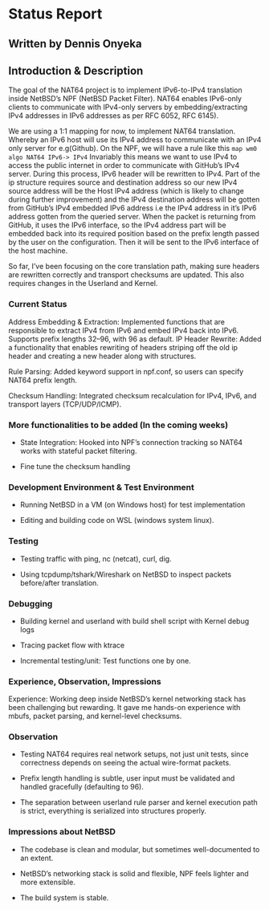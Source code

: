 # Status Report

## Written by Dennis Onyeka

## **Introduction & Description**

The goal of the NAT64 project is to implement IPv6-to-IPv4 translation inside NetBSD’s NPF (NetBSD Packet Filter).
NAT64 enables IPv6-only clients to communicate with IPv4-only servers by embedding/extracting IPv4 addresses in IPv6 addresses as per RFC 6052, RFC 6145).

We are using a 1:1 mapping for now, to implement NAT64 translation.
Whereby an IPv6 host will use its IPv4 address to communicate with an IPv4 only server for e.g(Github).
On the NPF, we will have a rule like this `map wm0 algo NAT64 IPv6-> IPv4`
Invariably this means we want to use IPv4 to access the public internet in order to communicate with GitHub’s IPv4 server.
During this process, IPv6 header will be rewritten to IPv4. Part of the ip structure requires source and destination address so our new IPv4 source address will be the Host IPv4 address (which is likely to change during further improvement) and the IPv4 destination address will be gotten from GitHub’s IPv4 embedded IPv6 address i.e the IPv4 address in it’s IPv6 address gotten from the queried server.
When the packet is returning from GitHub, it uses the IPv6 interface, so the IPv4 address part will be embedded back into its required position based on the prefix length passed by the user on the configuration. Then it will be sent to the IPv6 interface of the host machine.

So far, I’ve been focusing on the core translation path, making sure headers are rewritten correctly and transport checksums are updated. This also requires changes in the Userland and Kernel.

### Current Status

Address Embedding & Extraction: Implemented functions that are responsible to extract IPv4 from IPv6 and embed IPv4 back into IPv6. Supports prefix lengths 32–96, with 96 as default.
IP Header Rewrite: Added a functionality that enables rewriting of headers striping off the old ip header and creating a new header along with structures.

Rule Parsing: Added keyword support in npf.conf, so users can specify NAT64 prefix length.

Checksum Handling: Integrated checksum recalculation for IPv4, IPv6, and transport layers (TCP/UDP/ICMP).

### More functionalities to be added (In the coming weeks)

- State Integration: Hooked into NPF’s connection tracking so NAT64 works with stateful packet filtering.

- Fine tune the checksum handling

### Development Environment & Test Environment

- Running NetBSD in a VM (on Windows host) for test implementation

- Editing and building code on WSL (windows system linux).

### Testing

- Testing traffic with ping, nc (netcat), curl, dig.

- Using tcpdump/tshark/Wireshark on NetBSD to inspect packets before/after translation.

### Debugging

- Building kernel and userland with build shell script with Kernel debug logs

- Tracing packet flow with ktrace

- Incremental testing/unit: Test functions one by one.

### Experience, Observation, Impressions

Experience: Working deep inside NetBSD’s kernel networking stack has been challenging but rewarding. It gave me hands-on experience with mbufs, packet parsing, and kernel-level checksums.

### Observation

- Testing NAT64 requires real network setups, not just unit tests, since correctness depends on seeing the actual wire-format packets.

- Prefix length handling is subtle, user input must be validated and handled gracefully (defaulting to 96).

- The separation between userland rule parser and kernel execution path is strict, everything is serialized into structures properly.

### Impressions about NetBSD

- The codebase is clean and modular, but sometimes well-documented to an extent.

- NetBSD’s networking stack is solid and flexible, NPF feels lighter and more extensible.

- The build system is stable.
